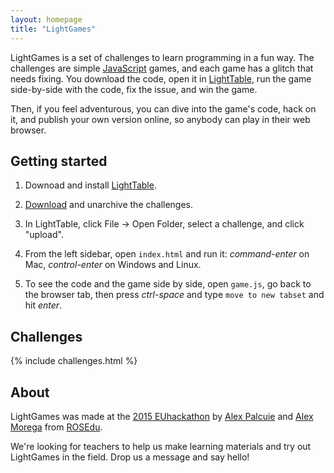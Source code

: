 ```yaml
---
layout: homepage
title: "LightGames"
---
```

LightGames is a set of challenges to learn programming in a fun way. The
challenges are simple [JavaScript](https://en.wikipedia.org/wiki/JavaScript)
games, and each game has a glitch that needs fixing. You download the code,
open it in [LightTable](http://lighttable.com), run the game side-by-side with
the code, fix the issue, and win the game.

Then, if you feel adventurous, you can dive into the game's code, hack on it,
and publish your own version online, so anybody can play in their web browser.

## Getting started

1. Downoad and install [LightTable](http://lighttable.com/).

2. [Download](https://github.com/rosedu/lightgames/archive/master.zip) and
   unarchive the challenges.

3. In LightTable, click File -> Open Folder, select a challenge, and click
   "upload".

4. From the left sidebar, open `index.html` and run it: *command-enter* on Mac,
   *control-enter* on Windows and Linux.

5. To see the code and the game side by side, open `game.js`, go back to the
   browser tab, then press *ctrl-space* and type `move to new tabset` and hit
   *enter*.


## Challenges

{% include challenges.html %}

## About

LightGames was made at the [2015 EUhackathon](http://www.2015.euhackathon.eu)
by [Alex Palcuie](https://twitter.com/alexpalcuie) and [Alex
Morega](https://grep.ro) from [ROSEdu](http://www.rosedu.org/).

We're looking for teachers to help us make learning materials and try out
LightGames in the field. Drop us a message and say hello!

